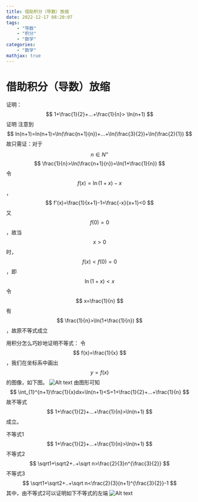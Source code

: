 ```yaml
---
title: 借助积分（导数）放缩
date: 2022-12-17 08:20:07
tags:
    - "导数"
    - "积分"
    - "数学"
categories:
    - "数学"
mathjax: true
---
```

# 借助积分（导数）放缩

 证明：$$ 1+\frac{1}{2}+...+\frac{1}{n}> \ln(n+1) $$
 证明 注意到$$ ln⁡(n+1)=ln(n+1)=\ln(\frac{n+1}{n})+...+\ln(\frac{3}{2})+\ln(\frac{2}{1}) $$
故只需证：对于$$ n\in N^+ $$
$$ \frac{1}{n}>\ln(\frac{n+1}{n})=\ln(1+\frac{1}{n}) $$
令$$ f(x)=\ln(1+x)-x $$，$$ f'(x)=\frac{1}{x+1}-1=\frac{-x}{x+1}<0 $$
又$$ f(0)=0 $$，故当$$ x>0 $$时，$$ f(x)<f(0)=0 $$，即
$$ \ln(1+x)<x $$
令
$$ x=\frac{1}{n} $$
有
$$ \frac{1}{n}>\ln(1+\frac{1}{n}) $$，故原不等式成立

用积分怎么巧妙地证明不等式：
令$$ f(x)=\frac{1}{x} $$，我们在坐标系中画出$$ y=f(x) $$的图像，如下图。
![Alt text](https://pic2.zhimg.com/v2-2b26a1157d124bac14c19e8c6c3608c9_b.jpg)
由图形可知$$ \int_{1}^{n+1}\frac{1}{x}dx=\ln(n+1)<S=1+\frac{1}{2}+...+\frac{1}{n} $$
故不等式$$ 1+\frac{1}{2}+...+\frac{1}{n}>\ln(n+1) $$成立。

不等式1 $$ 1+\frac{1}{2}+...+\frac{1}{n}>\ln(n+1) $$
不等式2 $$ \sqrt1+\sqrt2+..+\sqrt n>\frac{2}{3}n^{\frac{3}{2}} $$
不等式3 $$ \sqrt1+\sqrt2+..+\sqrt n<\frac{2}{3}(n+1)^{\frac{3}{2}}-1 $$
其中，由不等式2可以证明如下不等式的左端
![Alt text](https://pic2.zhimg.com/v2-c2fd8758d8c6c3127dbcd53b386ccaf9_b.jpg)





